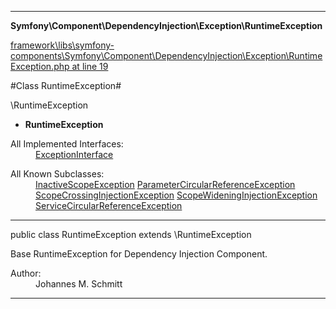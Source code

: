 

- - -

**Symfony\Component\DependencyInjection\Exception\RuntimeException**


<a href="https://github.com/JeyDotC/Hirudo/blob/master/framework/libs/symfony-components/Symfony/Component/DependencyInjection/Exception/RuntimeException.php#L19" >framework\libs\symfony-components\Symfony\Component\DependencyInjection\Exception\RuntimeException.php at line 19</a>

#Class RuntimeException#

\RuntimeException
* **RuntimeException**


<dl>
<dt>All Implemented Interfaces:</dt>
<dd><a href="https://github.com/JeyDotC/Hirudo-docs/blob/master/symfony/component/dependencyinjection/exception/exceptioninterface.md">ExceptionInterface</a> </dd>
</dl>

<dl>
<dt>All Known Subclasses:</dt>
<dd><a href="https://github.com/JeyDotC/Hirudo-docs/blob/master/symfony/component/dependencyinjection/exception/inactivescopeexception.html">InactiveScopeException</a> <a href="https://github.com/JeyDotC/Hirudo-docs/blob/master/symfony/component/dependencyinjection/exception/parametercircularreferenceexception.html">ParameterCircularReferenceException</a> <a href="https://github.com/JeyDotC/Hirudo-docs/blob/master/symfony/component/dependencyinjection/exception/scopecrossinginjectionexception.html">ScopeCrossingInjectionException</a> <a href="https://github.com/JeyDotC/Hirudo-docs/blob/master/symfony/component/dependencyinjection/exception/scopewideninginjectionexception.html">ScopeWideningInjectionException</a> <a href="https://github.com/JeyDotC/Hirudo-docs/blob/master/symfony/component/dependencyinjection/exception/servicecircularreferenceexception.html">ServiceCircularReferenceException</a> </dd>
</dl>



- - -

<p class="signature"><span class='k'>public  class</span> <span class='nx'>RuntimeException</span>
extends \RuntimeException

</p>

<div class="comment" id="overview_description"><p>Base RuntimeException for Dependency Injection Component.</p></div>

<dl>
<dt>Author:</dt>
<dd>Johannes M. Schmitt <schmittjoh@gmail.com></dd>
</dl>


- - -


